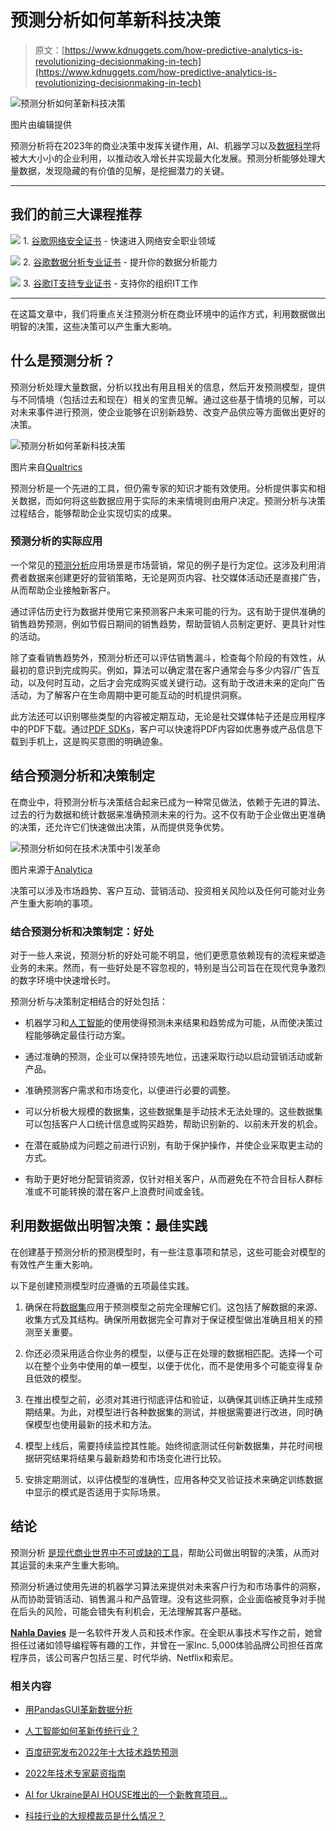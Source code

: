 # 预测分析如何革新科技决策

> 原文：[https://www.kdnuggets.com/how-predictive-analytics-is-revolutionizing-decisionmaking-in-tech](https://www.kdnuggets.com/how-predictive-analytics-is-revolutionizing-decisionmaking-in-tech)

![预测分析如何革新科技决策](../Images/98464133fb6c691a79da57a9af01c5d1.png)

图片由编辑提供

预测分析将在2023年的商业决策中发挥关键作用，AI、机器学习以及[数据科学](/tag/data-science)将被大大小小的企业利用，以推动收入增长并实现最大化发展。预测分析能够处理大量数据，发现隐藏的有价值的见解，是挖掘潜力的关键。

* * *

## 我们的前三大课程推荐

![](../Images/0244c01ba9267c002ef39d4907e0b8fb.png) 1\. [谷歌网络安全证书](https://www.kdnuggets.com/google-cybersecurity) - 快速进入网络安全职业领域

![](../Images/e225c49c3c91745821c8c0368bf04711.png) 2\. [谷歌数据分析专业证书](https://www.kdnuggets.com/google-data-analytics) - 提升你的数据分析能力

![](../Images/0244c01ba9267c002ef39d4907e0b8fb.png) 3\. [谷歌IT支持专业证书](https://www.kdnuggets.com/google-itsupport) - 支持你的组织IT工作

* * *

在这篇文章中，我们将重点关注预测分析在商业环境中的运作方式，利用数据做出明智的决策，这些决策可以产生重大影响。

## 什么是预测分析？

预测分析处理大量数据，分析以找出有用且相关的信息，然后开发预测模型，提供与不同情境（包括过去和现在）相关的宝贵见解。通过这些基于情境的见解，可以对未来事件进行预测，使企业能够在识别新趋势、改变产品供应等方面做出更好的决策。

![预测分析如何革新科技决策](../Images/34f1b53528a9cc26f250d79ce7cf7394.png)

图片来自[Qualtrics](https://www.qualtrics.com/experience-management/research/predictive-analytics/)

预测分析是一个先进的工具，但仍需专家的知识才能有效使用。分析提供事实和相关数据，而如何将这些数据应用于实际的未来情境则由用户决定。预测分析与决策过程结合，能够帮助企业实现切实的成果。

### 预测分析的实际应用

一个常见的[预测分析](https://www.ibm.com/topics/predictive-analytics#:~:text=Predictive%20analytics%20models%20are%20designed,clustering%2C%20and%20time%20series%20models.)应用场景是市场营销，常见的例子是行为定位。这涉及利用消费者数据来创建更好的营销策略，无论是网页内容、社交媒体活动还是直接广告，从而帮助企业接触新客户。

通过评估历史行为数据并使用它来预测客户未来可能的行为。这有助于提供准确的销售趋势预测，例如节假日期间的销售趋势，帮助营销人员制定更好、更具针对性的活动。

除了查看销售趋势外，预测分析还可以评估销售漏斗，检查每个阶段的有效性，从最初的意识到完成购买。例如，算法可以确定潜在客户通常会与多少内容/广告互动，以及何时互动，之后才会完成购买或关键行动。这有助于改进未来的定向广告活动，为了解客户在生命周期中更可能互动的时机提供洞察。

此方法还可以识别哪些类型的内容被定期互动，无论是社交媒体帖子还是应用程序中的PDF下载。通过[PDF SDKs](https://apryse.com/blog/pdf-sdk-guide)，客户可以快速将PDF内容如优惠券或产品信息下载到手机上，这是购买意图的明确迹象。

## 结合预测分析和决策制定

在商业中，将预测分析与决策结合起来已成为一种常见做法，依赖于先进的算法、过去的行为数据和统计数据来准确预测未来的行为。这不仅有助于企业做出更准确的决策，还允许它们快速做出决策，从而提供竞争优势。

![预测分析如何在技术决策中引发革命](../Images/4d5228badb3f1f33f936e1a99941c9e8.png)

图片来源于[Analytica](https://analytica.com/applying-predictive-analytics-in-enterprise-decision-making/)

决策可以涉及市场趋势、客户互动、营销活动、投资相关风险以及任何可能对业务产生重大影响的事项。

### 结合预测分析和决策制定：好处

对于一些人来说，预测分析的好处可能不明显，他们更愿意依赖现有的流程来塑造业务的未来。然而，有一些好处是不容忽视的，特别是当公司旨在在现代竞争激烈的数字环境中快速增长时。

预测分析与决策制定相结合的好处包括：

+   机器学习和[人工智能](/tag/artificial-intelligence)的使用使得预测未来结果和趋势成为可能，从而使决策过程能够确定最佳行动方案。

+   通过准确的预测，企业可以保持领先地位，迅速采取行动以启动营销活动或新产品。

+   准确预测客户需求和市场变化，以便进行必要的调整。

+   可以分析极大规模的数据集，这些数据集是手动技术无法处理的。这些数据集可以包括客户人口统计信息或购买趋势，帮助识别新的、以前未开发的机会。

+   在潜在威胁成为问题之前进行识别，有助于保护操作，并使企业采取更主动的方式。

+   有助于更好地分配营销资源，仅针对相关客户，从而避免在不符合目标人群标准或不可能转换的潜在客户上浪费时间或金钱。

## 利用数据做出明智决策：最佳实践

在创建基于预测分析的预测模型时，有一些注意事项和禁忌，这些可能会对模型的有效性产生重大影响。

以下是创建预测模型时应遵循的五项最佳实践。

1.  确保在将[数据集](/datasets/index.html)应用于预测模型之前完全理解它们。这包括了解数据的来源、收集方式及其结构。确保所用数据完全可靠对于保证模型做出准确且相关的预测至关重要。

1.  你还必须采用适合你业务的模型，以便与正在处理的数据相匹配。选择一个可以在整个业务中使用的单一模型，以便于优化，而不是使用多个可能变得复杂且低效的模型。

1.  在推出模型之前，必须对其进行彻底评估和验证，以确保其训练正确并生成预期结果。为此，对模型进行各种数据集的测试，并根据需要进行改进，同时确保模型也使用最新的技术和方法。

1.  模型上线后，需要持续监控其性能。始终彻底测试任何新数据集，并花时间根据研究结果将结果与最新趋势和市场变化进行比较。

1.  安排定期测试，以评估模型的准确性，应用各种交叉验证技术来确定训练数据中显示的模式是否适用于实际场景。

## 结论

预测分析 [是现代商业世界中不可或缺的工具](https://online.hbs.edu/blog/post/predictive-analytics)，帮助公司做出明智的决策，从而对其运营的未来产生重大影响。

预测分析通过使用先进的机器学习算法来提供对未来客户行为和市场事件的洞察，从而协助营销活动、销售漏斗和产品管理。没有这些洞察，企业面临被竞争对手抛在后头的风险，可能会错失有利机会，无法理解其客户基础。

[**Nahla Davies**](http://nahlawrites.com/) 是一名软件开发人员和技术作家。在全职从事技术写作之前，她曾担任过诸如领导编程等有趣的工作，并曾在一家Inc. 5,000体验品牌公司担任首席程序员，该公司客户包括三星、时代华纳、Netflix和索尼。

### 相关内容

+   [用PandasGUI革新数据分析](https://www.kdnuggets.com/2023/06/revolutionizing-data-analysis-pandasgui.html)

+   [人工智能如何革新传统行业？](https://www.kdnuggets.com/how-ai-is-revolutionizing-the-legacy-industries)

+   [百度研究发布2022年十大技术趋势预测](https://www.kdnuggets.com/2022/02/baidu-research-unveils-top-10-tech-trends-forecast-2022.html)

+   [2022年技术专家薪资指南](https://www.kdnuggets.com/2022/07/simple-salary-guide-tech-experts-2022.html)

+   [AI for Ukraine是AI HOUSE推出的一个新教育项目…](https://www.kdnuggets.com/2022/08/ai-house-ai-ukraine-new-educational-project-support-ukrainian-tech-community.html)

+   [科技行业的大规模裁员是什么情况？](https://www.kdnuggets.com/2023/02/layoffs-tech.html)
